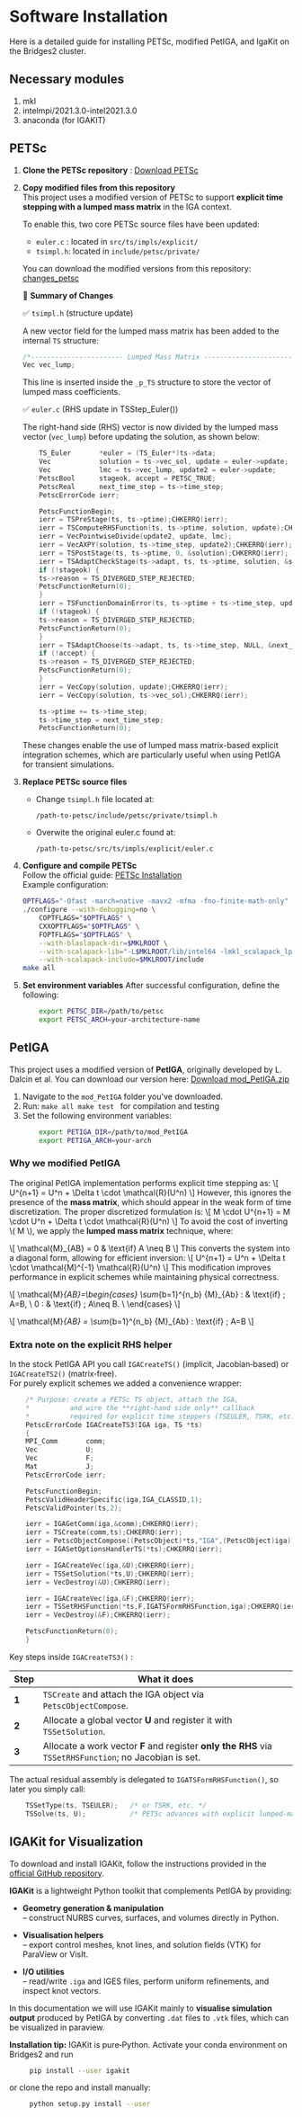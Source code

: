 # Software Installation

Here is a detailed guide for installing PETSc, modified PetIGA, and IgaKit on the Bridges2 cluster.

## Necessary modules

1.  mkl
2.  intelmpi/2021.3.0-intel2021.3.0
3.  anaconda (for IGAKIT) 


## PETSc

1. **Clone the PETSc repository**  : [Download PETSc](https://petsc.org/release/install/download/)

2. **Copy modified files from this repository**  
   This project uses a modified version of PETSc to support **explicit time stepping with a lumped mass matrix** in the IGA context.

    To enable this, two core PETSc source files have been updated:

    - `euler.c` : located in `src/ts/impls/explicit/`
    - `tsimpl.h`: located in `include/petsc/private/`

    You can download the modified versions from this repository: [changes_petsc](files/changes_petsc.zip)

    🔧 **Summary of Changes**

    ✅ `tsimpl.h` (structure update)

    A new vector field for the lumped mass matrix has been added to the internal `TS` structure:

    ```c
    /*----------------------- Lumped Mass Matrix -----------------------------------*/
    Vec vec_lump;
    ```
    This line is inserted inside the `_p_TS` structure to store the vector of lumped mass coefficients. 

    ✅ `euler.c` (RHS update in TSStep_Euler())

    The right-hand side (RHS) vector is now divided by the lumped mass vector (`vec_lump`) before updating the solution, as shown below:

    ```c hl_lines="2 3 10 11 12"
        TS_Euler       *euler = (TS_Euler*)ts->data;
        Vec            solution = ts->vec_sol, update = euler->update;
        Vec            lmc = ts->vec_lump, update2 = euler->update;
        PetscBool      stageok, accept = PETSC_TRUE;
        PetscReal      next_time_step = ts->time_step;
        PetscErrorCode ierr;

        PetscFunctionBegin;
        ierr = TSPreStage(ts, ts->ptime);CHKERRQ(ierr);
        ierr = TSComputeRHSFunction(ts, ts->ptime, solution, update);CHKERRQ(ierr);
        ierr = VecPointwiseDivide(update2, update, lmc);
        ierr = VecAXPY(solution, ts->time_step, update2);CHKERRQ(ierr);
        ierr = TSPostStage(ts, ts->ptime, 0, &solution);CHKERRQ(ierr);
        ierr = TSAdaptCheckStage(ts->adapt, ts, ts->ptime, solution, &stageok);CHKERRQ(ierr);
        if (!stageok) {
        ts->reason = TS_DIVERGED_STEP_REJECTED;
        PetscFunctionReturn(0);
        }
        ierr = TSFunctionDomainError(ts, ts->ptime + ts->time_step, update, &stageok);CHKERRQ(ierr);
        if (!stageok) {
        ts->reason = TS_DIVERGED_STEP_REJECTED;
        PetscFunctionReturn(0);
        }
        ierr = TSAdaptChoose(ts->adapt, ts, ts->time_step, NULL, &next_time_step, &accept);CHKERRQ(ierr);
        if (!accept) {
        ts->reason = TS_DIVERGED_STEP_REJECTED;
        PetscFunctionReturn(0);
        }
        ierr = VecCopy(solution, update);CHKERRQ(ierr);
        ierr = VecCopy(solution, ts->vec_sol);CHKERRQ(ierr);

        ts->ptime += ts->time_step;
        ts->time_step = next_time_step;
        PetscFunctionReturn(0);
    ```

    These changes enable the use of lumped mass matrix-based explicit integration schemes, which are particularly useful when using PetIGA for transient simulations.




3. **Replace PETSc source files**  
   - Change `tsimpl.h` file located at:
     ```
     /path-to-petsc/include/petsc/private/tsimpl.h
     ```
   - Overwite the original euler.c found at:
     ```
     /path-to-petsc/src/ts/impls/explicit/euler.c
     ```


4. **Configure and compile PETSc**  
   Follow the official guide: [PETSc Installation](https://petsc.org/release/install/install/)  
   Example configuration:
   ```bash
   OPTFLAGS="-Ofast -march=native -mavx2 -mfma -fno-finite-math-only"
   ./configure --with-debugging=no \
       COPTFLAGS="$OPTFLAGS" \
       CXXOPTFLAGS="$OPTFLAGS" \
       FOPTFLAGS="$OPTFLAGS" \
       --with-blaslapack-dir=$MKLROOT \
       --with-scalapack-lib="-L$MKLROOT/lib/intel64 -lmkl_scalapack_lp64 -lmkl_blacs_intelmpi_lp64" \
       --with-scalapack-include=$MKLROOT/include
   make all
   ```

5.  **Set environment variables**
    After successful configuration, define the following:
    ```bash
        export PETSC_DIR=/path/to/petsc
        export PETSC_ARCH=your-architecture-name
    ```




## PetIGA

This project uses a modified version of **PetIGA**, originally developed by L. Dalcin et al. You can download our version here: [Download mod_PetIGA.zip](files/mod_PetIGA.zip) 

1.  Navigate to the `mod_PetIGA` folder you've downloaded. 
2.  Run: ```make all make test ```  for compilation and testing
3.  Set the following environment variables: 
    ```bash
        export PETIGA_DIR=/path/to/mod_PetIGA 
        export PETIGA_ARCH=your-arch 
    ``` 


### Why we modified PetIGA 

The original PetIGA implementation performs explicit time stepping as: \\[ U^{n+1} = U^n + \Delta t \cdot \mathcal{R}(U^n) \\] 
However, this ignores the presence of the **mass matrix**, which should appear in the weak form of time discretization. 
The proper discretized formulation is: \\[ M \cdot U^{n+1} = M \cdot U^n + \Delta t \cdot \mathcal{R}(U^n) \\] 
To avoid the cost of inverting \\( M \\), we apply the **lumped mass matrix** technique, where: 

\\[
\mathcal{M}_{AB} = 0 \& \text{if} A \neq B 
\\]
This converts the system into a diagonal form, allowing for efficient inversion: \\[ U^{n+1} = U^n + \Delta t \cdot \mathcal{M}^{-1} \mathcal{R}(U^n) \\] 
This modification improves performance in explicit schemes while maintaining physical correctness.

\\[
    \mathcal{M}_{AB}=\begin{cases}
          \sum_{b=1}^{n_b} {M}_{Ab} \: & \text{if} \; A=B, \\
          0 \: & \text{if} \; A\neq B. \ 
     \end{cases}
\\]


\\[ 
 \mathcal{M}_{AB} = \sum_{b=1}^{n_b} {M}_{Ab} \: \text{if} \; A=B
\\]

### Extra note on the **explicit RHS helper**

In the stock PetIGA API you call `IGACreateTS()` (implicit, Jacobian‑based) or `IGACreateTS2()` (matrix‑free).  
For purely explicit schemes we added a convenience wrapper:

```c
    /* Purpose: create a PETSc TS object, attach the IGA,
    *          and wire the **right‑hand side only** callback
    *          required for explicit time steppers (TSEULER, TSRK, etc.) */
    PetscErrorCode IGACreateTS3(IGA iga, TS *ts)
    {
    MPI_Comm       comm;
    Vec            U;
    Vec            F;
    Mat            J;
    PetscErrorCode ierr;

    PetscFunctionBegin;
    PetscValidHeaderSpecific(iga,IGA_CLASSID,1);
    PetscValidPointer(ts,2);

    ierr = IGAGetComm(iga,&comm);CHKERRQ(ierr);
    ierr = TSCreate(comm,ts);CHKERRQ(ierr);
    ierr = PetscObjectCompose((PetscObject)*ts,"IGA",(PetscObject)iga);CHKERRQ(ierr);
    ierr = IGASetOptionsHandlerTS(*ts);CHKERRQ(ierr);

    ierr = IGACreateVec(iga,&U);CHKERRQ(ierr);
    ierr = TSSetSolution(*ts,U);CHKERRQ(ierr);
    ierr = VecDestroy(&U);CHKERRQ(ierr);

    ierr = IGACreateVec(iga,&F);CHKERRQ(ierr);
    ierr = TSSetRHSFunction(*ts,F,IGATSFormRHSFunction,iga);CHKERRQ(ierr);
    ierr = VecDestroy(&F);CHKERRQ(ierr);

    PetscFunctionReturn(0);
    }
```

Key steps inside `IGACreateTS3()` :

| Step | What it does |
|------|--------------|
| **1** | `TSCreate` and attach the IGA object via `PetscObjectCompose`. |
| **2** | Allocate a global vector **U** and register it with `TSSetSolution`. |
| **3** | Allocate a work vector **F** and register **only the RHS** via `TSSetRHSFunction`; no Jacobian is set. |

The actual residual assembly is delegated to `IGATSFormRHSFunction()`, so later you simply call:

```c
    TSSetType(ts, TSEULER);   /* or TSRK, etc. */
    TSSolve(ts, U);           /* PETSc advances with explicit lumped‑mass update */
```



## IGAKit for Visualization

To download and install IGAKit, follow the instructions provided in the [official GitHub repository](https://github.com/dalcinl/igakit).

**IGAKit** is a lightweight Python toolkit that complements PetIGA by providing:

* **Geometry generation & manipulation**  
  – construct NURBS curves, surfaces, and volumes directly in Python.

* **Visualisation helpers**  
  – export control meshes, knot lines, and solution fields (VTK) for ParaView or VisIt.

* **I/O utilities**  
  – read/write `.iga` and IGES files, perform uniform refinements, and inspect knot vectors.

In this documentation we will use IGAKit mainly to **visualise simulation output** produced by PetIGA by converting `.dat` files to `.vtk` files, which can be visualized in paraview.  


**Installation tip:** IGAKit is pure‑Python. Activate your conda environment on Bridges2 and run  
```bash
     pip install --user igakit
```  
or clone the repo and install manually:  
```bash
     python setup.py install --user
```